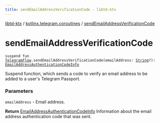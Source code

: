 ```yaml
---
title: sendEmailAddressVerificationCode - libtd-ktx
---
```


[libtd-ktx](../index.html) / [kotlinx.telegram.coroutines](index.html) / [sendEmailAddressVerificationCode](./send-email-address-verification-code.html)

# sendEmailAddressVerificationCode

`suspend fun `[`TelegramFlow`](../kotlinx.telegram.core/-telegram-flow/index.html)`.sendEmailAddressVerificationCode(emailAddress: `[`String`](https://kotlinlang.org/api/latest/jvm/stdlib/kotlin/-string/index.html)`?): `[`EmailAddressAuthenticationCodeInfo`](https://tdlibx.github.io/td/docs/org/drinkless/td/libcore/telegram/TdApi.EmailAddressAuthenticationCodeInfo.html)

Suspend function, which sends a code to verify an email address to be added to a user's Telegram
Passport.

### Parameters

`emailAddress` - Email address.

**Return**
[EmailAddressAuthenticationCodeInfo](https://tdlibx.github.io/td/docs/org/drinkless/td/libcore/telegram/TdApi.EmailAddressAuthenticationCodeInfo.html) Information about the email address authentication
code that was sent.

